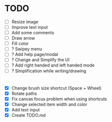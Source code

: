 # TODO

- [ ] Resize image
- [ ] Improve text input
- [ ] Add some comments
- [ ] Draw arrow
- [ ] Fill color
- [ ] ? Swipey menu
- [ ] ? Add help page/modal
- [ ] ? Change and Simplify the UI
- [ ] ? Add right handed and left handed mode
- [ ] ? Simplification while writing/drawing

# 

- [x] Change brush size shortcut (Space + Wheel)
- [x] Rotate paths
- [x] Fix canvas focus problem when using shortcuts
- [x] Change selected item width and color
- [x] Add text input
- [x] Create TODO.md
